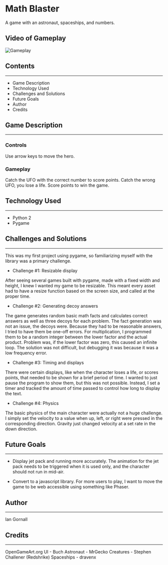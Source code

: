 # Math Blaster
A game with an astronaut, spaceships, and numbers.

## Video of Gameplay
![Gameplay](./readme/math-blaster.gif)

## Contents
--- 
  * Game Description
  * Technology Used
  * Challenges and Solutions
  * Future Goals
  * Author
  * Credits

## Game Description
---
### Controls
Use arrow keys to move the hero.

### Gameplay
Catch the UFO with the correct number to score points.
Catch the wrong UFO, you lose a life.
Score points to win the game.

## Technology Used
---
  * Python 2
  * Pygame

## Challenges and Solutions
---
This was my first project using pygame, so familiarizing myself with the library was a primary challenge.

  * Challenge #1: Resizable display

  After seeing several games built with pygame, made with a fixed width and height, I knew I wanted my game to be resizable.  This meant every asset had to have a resize function based on the screen size, and called at the proper time.

  * Challenge #2: Generating decoy answers

  The game generates random basic math facts and calculates correct answers as well as three decoys for each problem.  The fact generation was not an issue, the decoys were.  Because they had to be reasonable answers, I tried to have them be one-off errors.  For multiplication, I programmed them to be a random integer between the lower factor and the actual product.  Problem was, if the lower factor was zero, this caused an infinite loop.  The solution was not difficult, but debugging it was because it was a low frequency error.

  * Challenge #3: Timing and displays

  There were certain displays, like when the character loses a life, or scores points, that needed to be shown for a brief period of time.  I wanted to just pause the program to show them, but this was not possible.  Instead, I set a timer and tracked the amount of time passed to control how long to display the text.

  * Challenge #4: Physics

  The basic physics of the main character were actually not a huge challenge.  I simply set the velocity to a value when up, left, or right were pressed in the corresponding direction.  Gravity just changed velocity at a set rate in the down direction.

## Future Goals
---
  * Display jet pack and running more accurately.  The animation for the jet pack needs to be triggered when it is used only, and the character should not run in mid-air.

  * Convert to a javascript library.  For more users to play, I want to move the game to be web accessible using something like Phaser.

## Author
---
  Ian Gornall

## Credits
---
OpenGameArt.org
UI - Buch
Astronaut - MrGecko
Creatures - Stephen Challener (Redshrike)
Spaceships - dravenx
